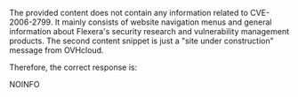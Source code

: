 The provided content does not contain any information related to CVE-2006-2799. It mainly consists of website navigation menus and general information about Flexera's security research and vulnerability management products. The second content snippet is just a "site under construction" message from OVHcloud.

Therefore, the correct response is:

NOINFO